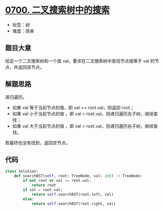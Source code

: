 # [0700. 二叉搜索树中的搜索](https://leetcode.cn/problems/search-in-a-binary-search-tree/)

- 标签：树
- 难度：简单

## 题目大意

给定一个二叉搜索树和一个值 val。要求在二叉搜索树中查找节点值等于 val 的节点，并返回该节点。

## 解题思路

递归遍历。

- 如果 val 等于当前节点的值，即 val == root.val，则返回 root；
- 如果 val 小于当前节点的值 ，即 val < root.val，则递归遍历左子树，继续查找；
- 如果 val 大于当前节点的值 ，即 val > root.val，则递归遍历右子树，继续查找。

若最终也没有找到，返回空节点。

## 代码

```Python
class Solution:
    def searchBST(self, root: TreeNode, val: int) -> TreeNode:
        if not root or val == root.val:
            return root
        if val < root.val:
            return self.searchBST(root.left, val)
        else:
            return self.searchBST(root.right, val)
```

